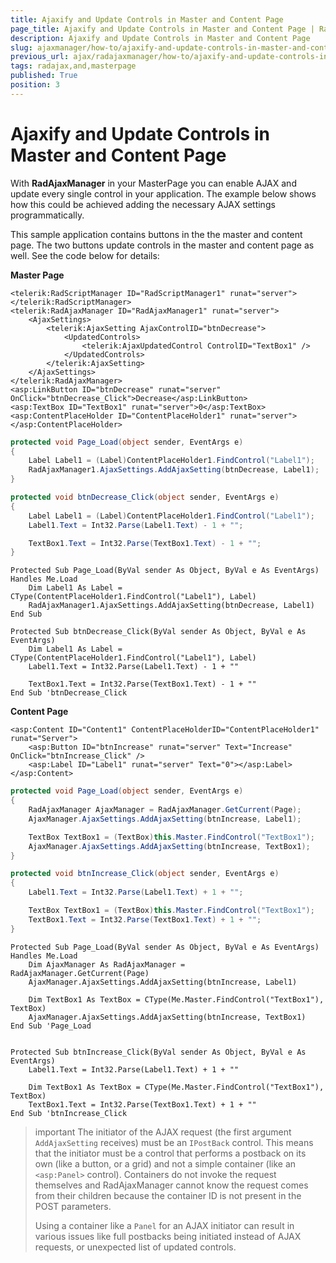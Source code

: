 ```yaml
---
title: Ajaxify and Update Controls in Master and Content Page
page_title: Ajaxify and Update Controls in Master and Content Page | RadAjax for ASP.NET AJAX Documentation
description: Ajaxify and Update Controls in Master and Content Page
slug: ajaxmanager/how-to/ajaxify-and-update-controls-in-master-and-content-page
previous_url: ajax/radajaxmanager/how-to/ajaxify-and-update-controls-in-master-and-content-page
tags: radajax,and,masterpage
published: True
position: 3
---
```


# Ajaxify and Update Controls in Master and Content Page


With **RadAjaxManager** in your MasterPage you can enable AJAX and update every single control in your application. The example below shows how this could be achieved adding the necessary AJAX settings programmatically.

This sample application contains buttons in the the master and content page. The two buttons update controls in the master and content page as well. See the code below for details:

**Master Page**

````ASP.NET
<telerik:RadScriptManager ID="RadScriptManager1" runat="server">
</telerik:RadScriptManager>
<telerik:RadAjaxManager ID="RadAjaxManager1" runat="server">
    <AjaxSettings>
        <telerik:AjaxSetting AjaxControlID="btnDecrease">
            <UpdatedControls>
                <telerik:AjaxUpdatedControl ControlID="TextBox1" />
            </UpdatedControls>
        </telerik:AjaxSetting>
    </AjaxSettings>
</telerik:RadAjaxManager>
<asp:LinkButton ID="btnDecrease" runat="server" OnClick="btnDecrease_Click">Decrease</asp:LinkButton>
<asp:TextBox ID="TextBox1" runat="server">0</asp:TextBox>
<asp:ContentPlaceHolder ID="ContentPlaceHolder1" runat="server">
</asp:ContentPlaceHolder>
````
````C#
protected void Page_Load(object sender, EventArgs e)
{
    Label Label1 = (Label)ContentPlaceHolder1.FindControl("Label1");
    RadAjaxManager1.AjaxSettings.AddAjaxSetting(btnDecrease, Label1);
}

protected void btnDecrease_Click(object sender, EventArgs e)
{
    Label Label1 = (Label)ContentPlaceHolder1.FindControl("Label1");
    Label1.Text = Int32.Parse(Label1.Text) - 1 + "";

    TextBox1.Text = Int32.Parse(TextBox1.Text) - 1 + "";
}
````
````VB
Protected Sub Page_Load(ByVal sender As Object, ByVal e As EventArgs) Handles Me.Load
    Dim Label1 As Label = CType(ContentPlaceHolder1.FindControl("Label1"), Label)
    RadAjaxManager1.AjaxSettings.AddAjaxSetting(btnDecrease, Label1)
End Sub

Protected Sub btnDecrease_Click(ByVal sender As Object, ByVal e As EventArgs)
    Dim Label1 As Label = CType(ContentPlaceHolder1.FindControl("Label1"), Label)
    Label1.Text = Int32.Parse(Label1.Text) - 1 + ""

    TextBox1.Text = Int32.Parse(TextBox1.Text) - 1 + ""
End Sub 'btnDecrease_Click
````

**Content Page**

````ASP.NET
<asp:Content ID="Content1" ContentPlaceHolderID="ContentPlaceHolder1" runat="Server">
    <asp:Button ID="btnIncrease" runat="server" Text="Increase" OnClick="btnIncrease_Click" />
    <asp:Label ID="Label1" runat="server" Text="0"></asp:Label>
</asp:Content>
````
````C#
protected void Page_Load(object sender, EventArgs e)
{
    RadAjaxManager AjaxManager = RadAjaxManager.GetCurrent(Page);
    AjaxManager.AjaxSettings.AddAjaxSetting(btnIncrease, Label1);

    TextBox TextBox1 = (TextBox)this.Master.FindControl("TextBox1");
    AjaxManager.AjaxSettings.AddAjaxSetting(btnIncrease, TextBox1);
}

protected void btnIncrease_Click(object sender, EventArgs e)
{
    Label1.Text = Int32.Parse(Label1.Text) + 1 + "";

    TextBox TextBox1 = (TextBox)this.Master.FindControl("TextBox1");
    TextBox1.Text = Int32.Parse(TextBox1.Text) + 1 + "";
}
````
````VB
Protected Sub Page_Load(ByVal sender As Object, ByVal e As EventArgs) Handles Me.Load
    Dim AjaxManager As RadAjaxManager = RadAjaxManager.GetCurrent(Page)
    AjaxManager.AjaxSettings.AddAjaxSetting(btnIncrease, Label1)

    Dim TextBox1 As TextBox = CType(Me.Master.FindControl("TextBox1"), TextBox)
    AjaxManager.AjaxSettings.AddAjaxSetting(btnIncrease, TextBox1)
End Sub 'Page_Load


Protected Sub btnIncrease_Click(ByVal sender As Object, ByVal e As EventArgs)
    Label1.Text = Int32.Parse(Label1.Text) + 1 + ""

    Dim TextBox1 As TextBox = CType(Me.Master.FindControl("TextBox1"), TextBox)
    TextBox1.Text = Int32.Parse(TextBox1.Text) + 1 + ""
End Sub 'btnIncrease_Click
````

>important The initiator of the AJAX request (the first argument `AddAjaxSetting` receives) must be an `IPostBack` control. This means that the initiator must be a control that performs a postback on its own (like a button, or a grid) and not a simple container (like an `<asp:Panel>` control). Containers do not invoke the request themselves and RadAjaxManager cannot know the request comes from their children because the container ID is not present in the POST parameters.
>
>Using a container like a `Panel` for an AJAX initiator can result in various issues like full postbacks being initiated instead of AJAX requests, or unexpected list of updated controls.

